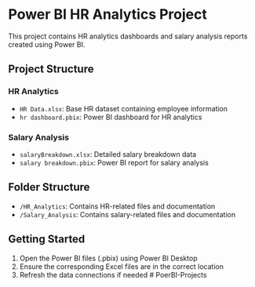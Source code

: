 # Power BI HR Analytics Project

This project contains HR analytics dashboards and salary analysis reports created using Power BI.

## Project Structure

### HR Analytics
- `HR Data.xlsx`: Base HR dataset containing employee information
- `hr dashboard.pbix`: Power BI dashboard for HR analytics

### Salary Analysis
- `salaryBreakdown.xlsx`: Detailed salary breakdown data
- `salary breakdown.pbix`: Power BI report for salary analysis

## Folder Structure
- `/HR_Analytics`: Contains HR-related files and documentation
- `/Salary_Analysis`: Contains salary-related files and documentation

## Getting Started
1. Open the Power BI files (.pbix) using Power BI Desktop
2. Ensure the corresponding Excel files are in the correct location
3. Refresh the data connections if needed # PoerBI-Projects
